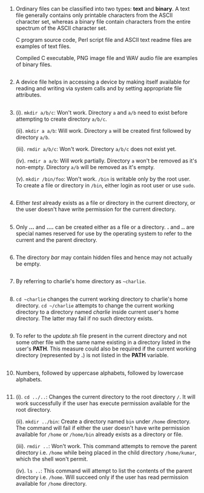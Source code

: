 01. Ordinary files can be classified into two types: **text** and **binary**. A text file generally contains only printable characters from the ASCII character set, whereas a binary file contain characters from the entire spectrum of the ASCII character set.

    C program source code, Perl script file and ASCII text readme files are examples of text files.

    Compiled C executable, PNG image file and WAV audio file are examples of binary files.

##

02. A device file helps in accessing a device by making itself available for reading and writing via system calls and by setting appropriate file attributes.

##

03. (i). `mkdir a/b/c`: Won't work. Directory `a` and `a/b` need to exist before attempting to create directory `a/b/c`.

    (ii). `mkdir a a/b`: Will work. Directory `a` will be created first followed by directory `a/b`.

    (iii). `rmdir a/b/c`: Won't work. Directory `a/b/c` does not exist yet.

    (iv). `rmdir a a/b`: Will work partially. Directory `a` won't be removed as it's non-empty. Directory `a/b` will be removed as it's empty.

    (v). `mkdir /bin/foo`: Won't work. `/bin` is writable only by the root user. To create a file or directory in `/bin`, either login as root user or use `sudo`.

##

04. Either _test_ already exists as a file or directory in the current directory, or the user doesn't have write permission for the current directory.

##

05. Only **...** and **....** can be created either as a file or a directory. **.** and **..** are special names reserved for use by the operating system to refer to the current and the parent directory.

##

06. The directory _bar_ may contain hidden files and hence may not actually be empty.

##

07. By referring to charlie's home directory as `~charlie`.

##

08. `cd ~charlie` changes the current working directory to charlie's home directory. `cd ~/charlie` attempts to change the current working directory to a directory named _charlie_ inside current user's home directory. The latter may fail if no such directory exists.

##

09. To refer to the _update.sh_ file present in the current directory and not some other file with the same name existing in a directory listed in the user's **PATH**. This measure could also be required if the current working directory (represented by **.**) is not listed in the **PATH** variable.

##

10. Numbers, followed by uppercase alphabets, followed by lowercase alphabets.

##

11. (i). `cd ../..`: Changes the current directory to the root directory `/`. It will work successfully if the user has execute permission available for the root directory.

    (ii). `mkdir ../bin`: Create a directory named `bin` under `/home` directory. The command will fail if either the user doesn't have write permission available for `/home` or `/home/bin` already exists as a directory or file.

    (iii). `rmdir ..`: Won't work. This command attempts to remove the parent directory i.e. `/home` while being placed in the child directory `/home/kumar`, which the shell won't permit.

    (iv). `ls ..`: This command will attempt to list the contents of the parent directory i.e. `/home`. Will succeed only if the user has read permission available for `/home` directory.

##
